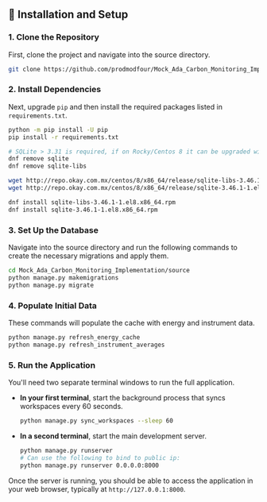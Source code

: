 ## 🚀 Installation and Setup

### 1\. Clone the Repository

First, clone the project and navigate into the source directory.

```sh
git clone https://github.com/prodmodfour/Mock_Ada_Carbon_Monitoring_Implementation.git
```

### 2\. Install Dependencies

Next, upgrade `pip` and then install the required packages listed in `requirements.txt`.

```sh
python -m pip install -U pip
pip install -r requirements.txt

# SQLite > 3.31 is required, if on Rocky/Centos 8 it can be upgraded with the following:
dnf remove sqlite
dnf remove sqlite-libs

wget http://repo.okay.com.mx/centos/8/x86_64/release/sqlite-libs-3.46.1-1.el8.x86_64.rpm
wget http://repo.okay.com.mx/centos/8/x86_64/release/sqlite-3.46.1-1.el8.x86_64.rpm

dnf install sqlite-libs-3.46.1-1.el8.x86_64.rpm
dnf install sqlite-3.46.1-1.el8.x86_64.rpm
```

### 3\. Set Up the Database

Navigate into the source directory and run the following commands to create the necessary migrations and apply them.

```sh
cd Mock_Ada_Carbon_Monitoring_Implementation/source
python manage.py makemigrations
python manage.py migrate
```

### 4\. Populate Initial Data

These commands will populate the cache with energy and instrument data.

```sh
python manage.py refresh_energy_cache
python manage.py refresh_instrument_averages
```

### 5\. Run the Application

You'll need two separate terminal windows to run the full application.

  * **In your first terminal**, start the background process that syncs workspaces every 60 seconds.

    ```sh
    python manage.py sync_workspaces --sleep 60
    ```

  * **In a second terminal**, start the main development server.

    ```sh
    python manage.py runserver
    # Can use the following to bind to public ip:
    python manage.py runserver 0.0.0.0:8000
    ```

Once the server is running, you should be able to access the application in your web browser, typically at `http://127.0.0.1:8000`.
